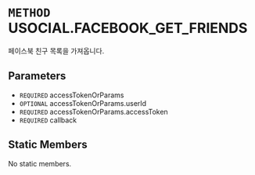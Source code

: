 # `METHOD` USOCIAL.FACEBOOK_GET_FRIENDS
페이스북 친구 목록을 가져옵니다.

## Parameters
* `REQUIRED` accessTokenOrParams 
* `OPTIONAL` accessTokenOrParams.userId 
* `REQUIRED` accessTokenOrParams.accessToken 
* `REQUIRED` callback 

## Static Members
No static members.
